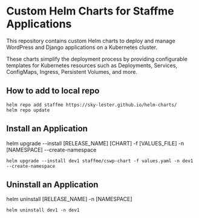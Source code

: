 # Custom Helm Charts for Staffme Applications

This repository contains custom Helm charts to deploy and manage WordPress and Django applications on a Kubernetes cluster.

These charts simplify the deployment process by providing configurable templates for Kubernetes resources such as Deployments, Services, ConfigMaps, Ingress, Persistent Volumes, and more.

## How to add to local repo

```
helm repo add staffme https://sky-lester.github.io/helm-charts/
helm repo update
```

## Install an Application

helm upgrade --install [RELEASE_NAME] [CHART] -f [VALUES_FILE] -n [NAMESPACE] --create-namespace

```
helm upgrade --install dev1 staffme/cswp-chart -f values.yaml -n dev1 --create-namespace
```

## Uninstall an Application

helm uninstall [RELEASE_NAME] -n [NAMESPACE]

```
helm uninstall dev1 -n dev1
```